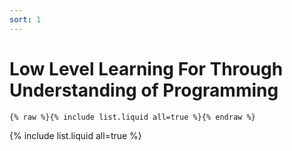 ```yaml
---
sort: 1
---
```


# Low Level Learning For Through Understanding of Programming 

```
{% raw %}{% include list.liquid all=true %}{% endraw %}
```

{% include list.liquid all=true %}
